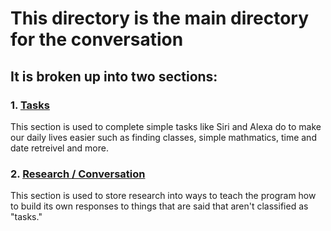 # This directory is the main directory for the conversation

## It is broken up into two sections:

### 1. [Tasks](tasks/)
This section is used to complete simple tasks like Siri and Alexa do to make our daily lives easier
such as finding classes, simple mathmatics, time and date retreivel and more.

### 2. [Research / Conversation](research/)
This section is used to store research into ways to teach the program how to build its
own responses to things that are said that aren't classified as "tasks."